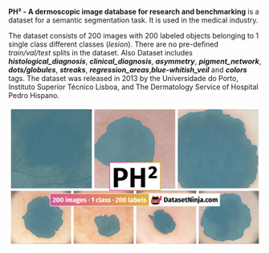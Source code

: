 **PH² - A dermoscopic image database for research and benchmarking** is a dataset for a semantic segmentation task. It is used in the medical industry. 

The dataset consists of 200 images with 200 labeled objects belonging to 1 single class different classes (*lesion*). There are no pre-defined <i>train/val/test</i> splits in the dataset. Also Dataset includes ***histological_diagnosis***, ***clinical_diagnosis***, ***asymmetry***, ***pigment_network***, ***dots/globules***, ***streaks***, ***regression_areas***,***blue-whitish_veil*** and ***colors*** tags. The dataset was released in 2013 by the Universidade do Porto, Instituto Superior Técnico Lisboa, and The Dermatology Service of Hospital Pedro Hispano.

<img src="https://github.com/dataset-ninja/ph2/raw/main/visualizations/poster.png">
